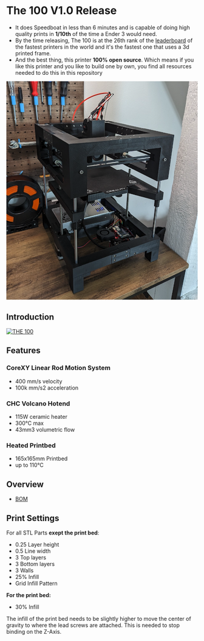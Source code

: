 # The 100 V1.0 Release

- It does Speedboat in less than 6 minutes and is capable of doing high quality prints in **1/10th** of the time a Ender 3 would need.
- By the time releasing, The 100 is at the 26th rank of the [leaderboard](https://docs.google.com/spreadsheets/d/1lFiJi-X3Xm3hh3I9Ty9dfACMiBWxHFAOUeiU1km9m6I/edit#gid=106736391) of the fastest printers in the world and it's the fastest one that uses a 3d printed frame.
- And the best thing, this printer **100% open source**. Which means if you like this printer and you  like to build one by own, you find all resources needed to do this in this repository

![img](./Build_Photos/The%20100%20Avatar.png)


## Introduction

[![THE 100](https://img.youtube.com/vi/oDKtKg4UfsU/0.jpg)](https://www.youtube.com/watch?v=oDKtKg4UfsU)

## Features

### CoreXY Linear Rod Motion System
- 400 mm/s velocity
- 100k mm/s2 acceleration

### CHC Volcano Hotend
- 115W ceramic heater
- 300°C max
- 43mm3 volumetric flow

### Heated Printbed
- 165x165mm Printbed
- up to 110°C

## Overview
- [BOM](https://docs.google.com/spreadsheets/d/e/2PACX-1vTnT7lUAm9BKLHol7-dNHnF4nKvP-lOSMpftKGOlcxHHbdXwKRsRJdUcNPCFPCzIqwu5tC8nzX3WME4/pubhtml?gid=0&single=true)

## Print Settings

For all STL Parts **exept the print bed**:

- 0.25 Layer height
- 0.5 Line width
- 3 Top layers
- 3 Bottom layers
- 3 Walls
- 25% Infill
- Grid Infill Pattern

**For the print bed:**
- 30% Infill

The infill of the print bed needs to be slightly higher to move the center of gravity to where the lead screws are attached. This is needed to stop binding on the Z-Axis.
